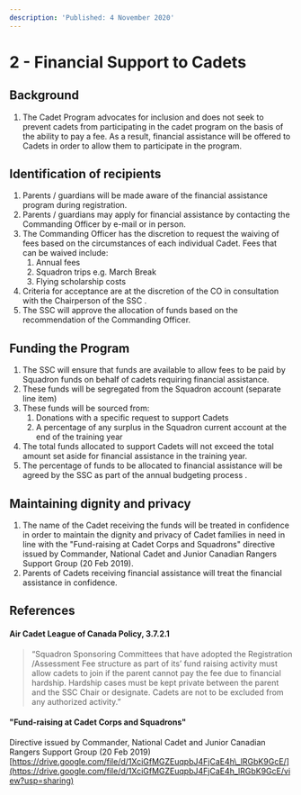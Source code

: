 ```yaml
---
description: 'Published: 4 November 2020'
---
```


# 2 - Financial Support to Cadets

## Background 

1. The Cadet Program advocates for inclusion and does not seek to prevent cadets from participating in the cadet program on the basis of the ability to pay a fee. As a result, financial assistance will be offered to Cadets in order to allow them to participate in the program.

## Identification of recipients

1. Parents / guardians will be made aware of the financial assistance program during registration.
2. Parents / guardians may apply for financial assistance by contacting the Commanding Officer by e-mail or in person.
3. The Commanding Officer has the discretion to request the waiving of fees based on the circumstances of each individual Cadet. Fees that can be waived include:
   1. Annual fees 
   2. Squadron trips e.g. March Break 
   3. Flying scholarship costs 
4. Criteria for acceptance are at the discretion of the CO in consultation with the Chairperson of the SSC   .
5. The SSC will approve the allocation of funds based on the recommendation of the Commanding Officer. 

## Funding the Program 

1. The SSC will ensure that funds are available to allow fees to be paid by Squadron funds on behalf of cadets requiring financial assistance. 
2. These funds will be segregated from the Squadron account \(separate line item\) 
3. These funds will be sourced from:
   1. Donations with a specific request to support Cadets 
   2. A percentage of any surplus in the Squadron current account at the end of the training year
4. The total funds allocated to support Cadets will not exceed the total amount set aside for financial assistance in the training year. 
5. The  percentage of funds to be allocated to financial assistance will be agreed by the SSC as part of the annual budgeting process   .

## Maintaining dignity and privacy 

1. The name of the Cadet receiving the funds will be treated in confidence in order to maintain the dignity and privacy of Cadet families in need in line with the "Fund-raising at Cadet Corps and Squadrons" directive issued by Commander, National Cadet and Junior Canadian Rangers Support Group \(20 Feb 2019\).
2. Parents of Cadets receiving financial assistance will treat the financial assistance in confidence.

## References

#### Air Cadet League of Canada Policy, 3.7.2.1

> “Squadron Sponsoring Committees that have adopted the Registration /Assessment Fee structure as part of its’ fund raising activity must allow cadets to join if the parent cannot pay the fee due to financial hardship. Hardship cases must be kept private between the parent and the SSC Chair or designate. Cadets are not to be excluded from any authorized activity.”

#### "Fund-raising at Cadet Corps and Squadrons" 

Directive issued by Commander, National Cadet and Junior Canadian Rangers Support Group \(20 Feb 2019\)  
[https://drive.google.com/file/d/1XciGfMGZEuqpbJ4FjCaE4h\_lRGbK9GcE/](https://drive.google.com/file/d/1XciGfMGZEuqpbJ4FjCaE4h_lRGbK9GcE/view?usp=sharing)

